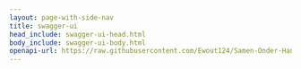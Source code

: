 ```yaml
---
layout: page-with-side-nav
title: swagger-ui
head_include: swagger-ui-head.html
body_include: swagger-ui-body.html
openapi-url: https://raw.githubusercontent.com/Ewout124/Samen-Onder-Handbereik/main/specificatie/genereervariant/Melding.yaml
---
```

<div id="swagger-ui"></div>
